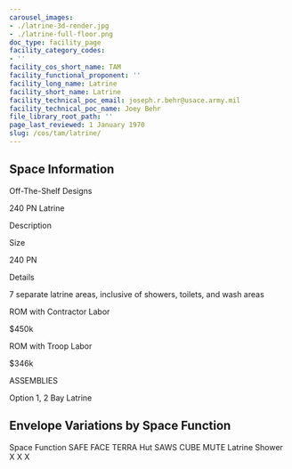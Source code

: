 ```yaml
---
carousel_images:
- ./latrine-3d-render.jpg
- ./latrine-full-floor.png
doc_type: facility_page
facility_category_codes:
- ''
facility_cos_short_name: TAM
facility_functional_proponent: ''
facility_long_name: Latrine
facility_short_name: Latrine
facility_technical_poc_email: joseph.r.behr@usace.army.mil
facility_technical_poc_name: Joey Behr
file_library_root_path: ''
page_last_reviewed: 1 January 1970
slug: /cos/tam/latrine/
---
```


## Space Information

Off-The-Shelf Designs

240 PN Latrine

Description

Size

240 PN

Details

7 separate latrine areas, inclusive of showers, toilets, and wash areas

ROM with Contractor Labor

\$450k

ROM with Troop Labor

\$346k

ASSEMBLIES

Option 1, 2 Bay Latrine

## Envelope Variations by Space Function

Space Function SAFE FACE TERRA Hut SAWS CUBE MUTE
Latrine Shower X X X